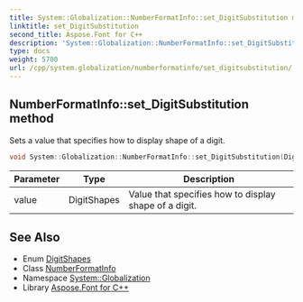 ```yaml
---
title: System::Globalization::NumberFormatInfo::set_DigitSubstitution method
linktitle: set_DigitSubstitution
second_title: Aspose.Font for C++
description: 'System::Globalization::NumberFormatInfo::set_DigitSubstitution method. Sets a value that specifies how to display shape of a digit in C++.'
type: docs
weight: 5700
url: /cpp/system.globalization/numberformatinfo/set_digitsubstitution/
---
```

## NumberFormatInfo::set_DigitSubstitution method


Sets a value that specifies how to display shape of a digit.

```cpp
void System::Globalization::NumberFormatInfo::set_DigitSubstitution(DigitShapes value)
```


| Parameter | Type | Description |
| --- | --- | --- |
| value | DigitShapes | Value that specifies how to display shape of a digit. |

## See Also

* Enum [DigitShapes](../../digitshapes/)
* Class [NumberFormatInfo](../)
* Namespace [System::Globalization](../../)
* Library [Aspose.Font for C++](../../../)
